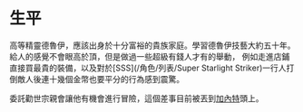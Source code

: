 <!-- TITLE: 烏馬 -->
<!-- SUBTITLE: 『嗨，很高興和你們一起冒險，呵呵呵。』 -->

# 生平
高等精靈德魯伊，應該出身於十分富裕的貴族家庭。學習德魯伊技藝大約五十年。
給人的感覺不會眼高於頂，但是做過一些超級有錢人才有的舉動，
例如走進店鋪直接買最貴的裝備，以及對於[SSS](/角色/列表/Super Starlight Striker)一行人打倒敵人後連十幾個金幣也要平分的行為感到震驚。

委託勸世宗親會讓他有機會進行冒險，這個差事目前被丟到[加內特](/角色/加內特)頭上。